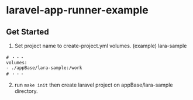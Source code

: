 # laravel-app-runner-example


## Get Started

1. Set project name to create-project.yml volumes.
   (example) lara-sample

```
# ・・・
volumes:
- ./appBase/lara-sample:/work
# ・・・
```

2. run `make init`
   then create laravel project on appBase/lara-sample directory.
